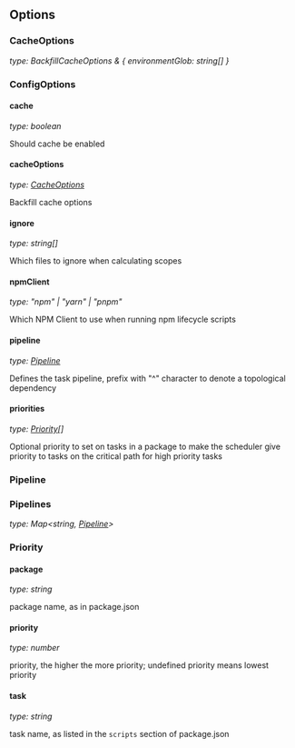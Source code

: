 ## Options

### CacheOptions

_type: BackfillCacheOptions & { environmentGlob: string[] }_

### ConfigOptions

#### cache

_type: boolean_

Should cache be enabled

#### cacheOptions

_type: [CacheOptions](#CacheOptions)_

Backfill cache options

#### ignore

_type: string[]_

Which files to ignore when calculating scopes

#### npmClient

_type: "npm" | "yarn" | "pnpm"_

Which NPM Client to use when running npm lifecycle scripts

#### pipeline

_type: [Pipeline](#Pipeline)_

Defines the task pipeline, prefix with "^" character to denote a topological dependency

#### priorities

_type: [Priority](#Priority)[]_

Optional priority to set on tasks in a package to make the scheduler give priority to tasks on the critical path for high priority tasks

### Pipeline

### Pipelines

_type: Map<string, [Pipeline](#Pipeline)>_

### Priority

#### package

_type: string_

package name, as in package.json

#### priority

_type: number_

priority, the higher the more priority; undefined priority means lowest priority

#### task

_type: string_

task name, as listed in the `scripts` section of package.json

